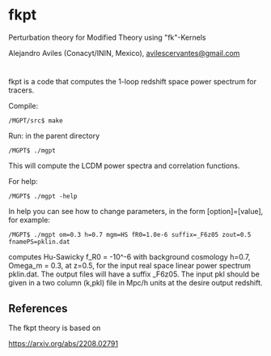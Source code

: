 # fkpt
Perturbation theory for Modified Theory using "fk"-Kernels


Alejandro Aviles (Conacyt/ININ, Mexico),
avilescervantes@gmail.com

#

fkpt is a code that computes the 1-loop redshift space power spectrum for tracers. 


Compile:

```
/MGPT/src$ make
```

Run: in the parent directory

```
/MGPT$ ./mgpt
```
This will compute the LCDM power spectra and correlation functions.

For help:

```
/MGPT$ ./mgpt -help
```


In help you can see how to change parameters, in the form [option]=[value], for example:

```
/MGPT$ ./mgpt om=0.3 h=0.7 mgm=HS fR0=1.0e-6 suffix=_F6z05 zout=0.5 fnamePS=pklin.dat
```

computes Hu-Sawicky f_R0 = -10^-6 with background cosmology h=0.7, Omega_m = 0.3, at z=0.5, for the input real space linear power spectrum pklin.dat. The output files will have a suffix _F6z05. The input pkl should be given in a two column (k,pkl) file in Mpc/h units at the desire output redshift. 

## References

The fkpt theory is based on 

https://arxiv.org/abs/2208.02791


